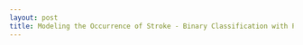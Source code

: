 ```yaml
---
layout: post
title: Modeling the Occurrence of Stroke - Binary Classification with Python's Scikit Learn
---
```

